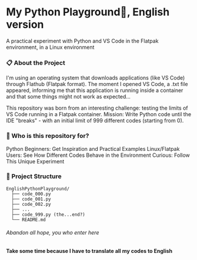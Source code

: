 <h1>My Python Playground🐍, English version</h1>

A practical experiment with Python and VS Code in the Flatpak environment, in a Linux environment

<h3>📋 About the Project</h3>
I'm using an operating system that downloads applications (like VS Code) through Flathub (Flatpak format). The moment I opened VS Code, a .txt file appeared, informing me that this application is running inside a container and that some things might not work as expected...

This repository was born from an interesting challenge: testing the limits of VS Code running in a Flatpak container.
Mission: Write Python code until the IDE "breaks" - with an initial limit of 999 different codes (starting from 0).

<h3>🚀 Who is this repository for?</h3>
Python Beginners: Get Inspiration and Practical Examples
Linux/Flatpak Users: See How Different Codes Behave in the Environment
Curious: Follow This Unique Experiment

<h3>📁 Project Structure</h3>

    EnglishPythonPlayground/
      ├── code_000.py
      ├── code_001.py
      ├── code_002.py
      ├── ...
      ├── code_999.py (the...end?)
      └── README.md

<h6>Abandon all hope, you who enter here</h6>

<h4>Take some time because I have to translate all my codes to English</h4>
